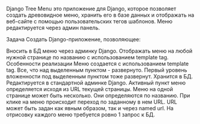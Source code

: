 
Django Tree Menu это приложение для Django, которое позволяет создать древовидное меню, хранить его в базе данных и отображать на веб-сайте с помощью пользовательских тегов шаблонов. Меню редактируется через админ панель.

Задача
Создать Django-приложение, позволяющее:

Вносить в БД меню через админку Django.
Отображать меню на любой нужной странице по названию с использованием template tag.
Особенности реализации
Меню создается с использованием template tag.
Все, что над выделенным пунктом - развернуто. Первый уровень вложенности под выделенным пунктом тоже развернут.
Хранится в БД.
Редактируется в стандартной админке Django.
Активный пункт меню определяется исходя из URL текущей страницы.
Меню на одной странице может быть несколько. Они определяются по названию.
При клике на меню происходит переход по заданному в нем URL. URL может быть задан как явным образом, так и через named url.
На отрисовку каждого меню требуется ровно 1 запрос к БД.


